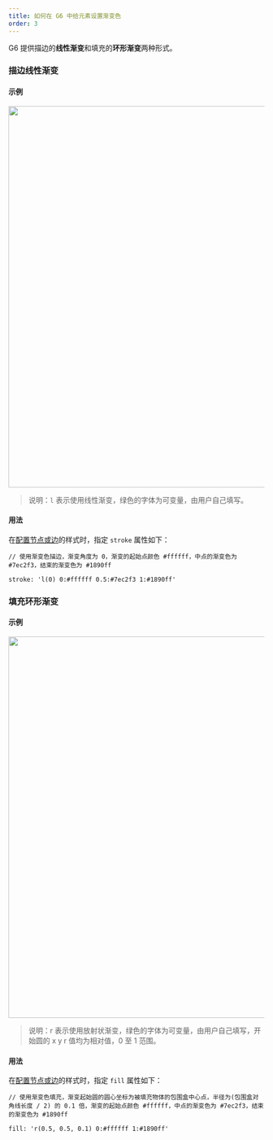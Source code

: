 ```yaml
---
title: 如何在 G6 中给元素设置渐变色
order: 3
---
```


G6 提供描边的**线性渐变**和填充的**环形渐变**两种形式。

### 描边线性渐变
#### 示例
<img src='https://gw.alipayobjects.com/mdn/rms_f8c6a0/afts/img/A*lX-fSbaOrn0AAAAAAAAAAABkARQnAQ' width='750' />

> 说明：`l` 表示使用线性渐变，绿色的字体为可变量，由用户自己填写。

#### 用法
在[配置节点或边](/zh/docs/manual/tutorial/elements)的样式时，指定 `stroke` 属性如下：
```
// 使用渐变色描边，渐变角度为 0，渐变的起始点颜色 #ffffff，中点的渐变色为 #7ec2f3，结束的渐变色为 #1890ff

stroke: 'l(0) 0:#ffffff 0.5:#7ec2f3 1:#1890ff'
```

### 填充环形渐变
#### 示例
<img src='https://gw.alipayobjects.com/mdn/rms_f8c6a0/afts/img/A*U68WTpjAqscAAAAAAAAAAABkARQnAQ' width='750' />

> 说明：r 表示使用放射状渐变，绿色的字体为可变量，由用户自己填写，开始圆的 x y r 值均为相对值，0 至 1 范围。

#### 用法
在[配置节点或边](/zh/docs/manual/tutorial/elements)的样式时，指定 `fill` 属性如下：

```
// 使用渐变色填充，渐变起始圆的圆心坐标为被填充物体的包围盒中心点，半径为(包围盒对角线长度 / 2) 的 0.1 倍，渐变的起始点颜色 #ffffff，中点的渐变色为 #7ec2f3，结束的渐变色为 #1890ff

fill: 'r(0.5, 0.5, 0.1) 0:#ffffff 1:#1890ff'
```
